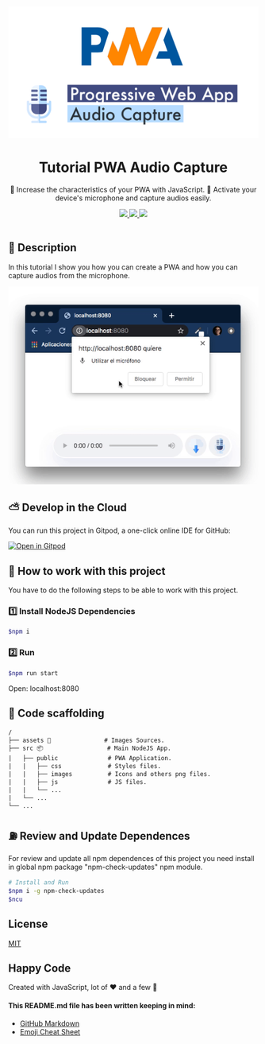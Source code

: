 <p align="center">
  <img src="./assets/banner.png" width="600" />
</p>

<h1 align="center">Tutorial PWA Audio Capture</h1>

<p align="center">🚀 Increase the characteristics of your PWA with JavaScript. 🎤 Activate your device's microphone and capture audios easily.</p>

<p align="center">
  <a title="MIT License" href="LICENSE.md">
    <img src="https://img.shields.io/github/license/gridsome/gridsome.svg?style=flat-square&label=License&colorB=6cc24a">
  </a>
  <a title="Twitter: JoseJ_PR" href="https://twitter.com/JoseJ_PR">
    <img src="https://img.shields.io/twitter/url?color=1991DA&label=Twitter%20%40JoseJ_PR&logo=twitter&logoColor=FFFFFF&style=flat-square&url=https%3A%2F%2Ftwitter.com%2FJoseJ_PR">
  </a>  
  <a title="Github: Sponsors" href="https://github.com/sponsors/JoseJPR">
    <img src="https://img.shields.io/twitter/url?color=032f62&label=Github%20Sponsors%20%40JoseJPR&logo=github&logoColor=FFFFFF&style=flat-square&url=https%3A%2F%2Fgithub.com%2Fsponsors%2FJoseJPR">
  </a>
  <br />
  <br />
</p>

## 🔖 Description

In this tutorial I show you how you can create a PWA and how you can capture audios from the microphone.

<p align="center">
  <img src="./assets/demo.gif" />
</p>

## ⛅️ Develop in the Cloud

You can run this project in Gitpod, a one-click online IDE for GitHub:

[![Open in Gitpod](https://gitpod.io/button/open-in-gitpod.svg)](https://gitpod.io/#https://github.com/JoseJPR/tutorial-pwa-audio-capturing)

## 📐 How to work with this project

You have to do the following steps to be able to work with this project.

### 1️⃣ Install NodeJS Dependencies

```bash
$npm i
```

### 2️⃣ Run

```bash
$npm run start
```

Open: localhost:8080

## 📂 Code scaffolding

```any
/
├── assets 🌈               # Images Sources.
├── src 📦                  # Main NodeJS App.
|   ├── public              # PWA Application.
|   |   ├── css             # Styles files.
|   |   ├── images          # Icons and others png files.
|   |   ├── js              # JS files.
|   |   └── ...
|   └── ...
└── ...
```

## ⛽️ Review and Update Dependences

For review and update all npm dependences of this project you need install in global npm package "npm-check-updates" npm module.

```bash
# Install and Run
$npm i -g npm-check-updates
$ncu
```

## License
[MIT](LICENSE.md)

## Happy Code
Created with JavaScript, lot of ❤️ and a few 🍺

#### This README.md file has been written keeping in mind:
- [GitHub Markdown](https://guides.github.com/features/mastering-markdown/)
- [Emoji Cheat Sheet](https://www.webfx.com/tools/emoji-cheat-sheet/)